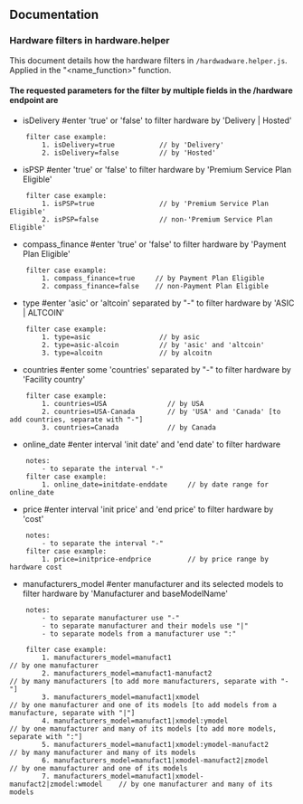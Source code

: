 ## Documentation

### Hardware filters in hardware.helper

This document details how the hardware filters in `/hardwadware.helper.js`.
Applied in the "<name_function>" function.

#### The requested parameters for the filter by multiple fields in the /hardware endpoint are

- isDelivery #enter 'true' or 'false' to filter hardware by 'Delivery | Hosted'
```
    filter case example:
        1. isDelivery=true           // by 'Delivery'
        2. isDelivery=false          // by 'Hosted'
```
- isPSP #enter 'true' or 'false' to filter hardware by 'Premium Service Plan Eligible'
```
    filter case example:
        1. isPSP=true                // by 'Premium Service Plan Eligible'
        2. isPSP=false               // non-'Premium Service Plan Eligible'
```
- compass_finance #enter 'true' or 'false' to filter hardware by 'Payment Plan Eligible'
```
    filter case example:
        1. compass_finance=true     // by Payment Plan Eligible
        2. compass_finance=false    // non-Payment Plan Eligible
```
- type #enter 'asic' or 'altcoin' separated by "-" to filter hardware by 'ASIC | ALTCOIN'
```
    filter case example:
        1. type=asic                 // by asic
        2. type=asic-alcoin          // by 'asic' and 'altcoin'
        3. type=alcoitn              // by alcoitn
```
- countries #enter some 'countries' separated by "-" to filter hardware by 'Facility country'
```
    filter case example:
        1. countries=USA               // by USA
        2. countries=USA-Canada        // by 'USA' and 'Canada' [to add countries, separate with "-"]
        3. countries=Canada            // by Canada
```
- online_date #enter interval 'init date' and 'end date' to filter hardware
```
    notes:
        - to separate the interval "-"
    filter case example:
        1. online_date=initdate-enddate     // by date range for online_date
```
- price #enter interval 'init price' and 'end price' to filter hardware by 'cost'
```
    notes:
        - to separate the interval "-"
    filter case example:
        1. price=initprice-endprice         // by price range by hardware cost
```
- manufacturers_model #enter manufacturer and its selected models to filter hardware by 'Manufacturer and baseModelName'
```
    notes: 
        - to separate manufacturer use "-"
        - to separate manufacturer and their models use "|"
        - to separate models from a manufacturer use ":"

    filter case example:
        1. manufacturers_model=manufact1                                   // by one manufacturer
        2. manufacturers_model=manufact1-manufact2                         // by many manufacturers [to add more manufacturers, separate with "-"]
        3. manufacturers_model=manufact1|xmodel                            // by one manufacturer and one of its models [to add models from a manufacture, separate with "|"]
        4. manufacturers_model=manufact1|xmodel:ymodel                     // by one manufacturer and many of its models [to add more models, separate with ":"]
        5. manufacturers_model=manufact1|xmodel:ymodel-manufact2           // by many manufacturer and many of its models 
        6. manufacturers_model=manufact1|xmodel-manufact2|zmodel           // by one manufacturer and one of its models
        7. manufacturers_model=manufact1|xmodel-manufact2|zmodel:wmodel    // by one manufacturer and many of its models 
```




